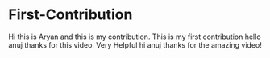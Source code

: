 # First-Contribution
Hi this is Aryan and this is my contribution.
This is my first contribution
hello anuj thanks for this video. Very Helpful
hi anuj thanks for the amazing video!
